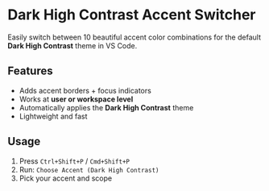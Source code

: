 # Dark High Contrast Accent Switcher

Easily switch between 10 beautiful accent color combinations for the default **Dark High Contrast** theme in VS Code.

## Features

- Adds accent borders + focus indicators
- Works at **user or workspace level**
- Automatically applies the **Dark High Contrast** theme
- Lightweight and fast

## Usage

1. Press `Ctrl+Shift+P` / `Cmd+Shift+P`
2. Run: `Choose Accent (Dark High Contrast)`
3. Pick your accent and scope
